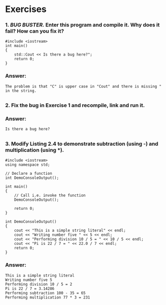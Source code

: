 # Exercises

### 1. *BUG BUSTER.* Enter this program and compile it. Why does it fail? How can you fix it?
```
#include <iostream>
int main()
{
    std::Cout << Is there a bug here?";
    return 0;
}
```
### Answer: 
```
The problem is that "C" is upper case in "Cout" and there is missing " in the string.
```
##
### 2. Fix the bug in Exercise 1 and recompile, link and run it.
### Answer:
```
Is there a bug here?
```
##
### 3. Modify Listing 2.4 to demonstrate subtraction (using -) and multiplication (using *).
```
#include <iostream>
using namespace std;

// Declare a function
int DemoConsoleOutput();

int main()
{
    // Call i.e. invoke the function
    DemoConsoleOutput();
    
    return 0;
}

int DemoConsoleOutput()
{
    cout << "This is a simple string literal" << endl;
    cout << "Writing number five " << 5 << endl;
    cout << "Performing division 10 / 5 = " << 10 / 5 << endl;
    cout << "Pi is 22 / 7 = " << 22.0 / 7 << endl;
    return 0;
}
```
### Answer:
```
This is a simple string literal
Writing number five 5
Performing division 10 / 5 = 2
Pi is 22 / 7 = 3.14286
Performing subtraction 100 - 35 = 65
Performing multiplication 77 * 3 = 231
```
